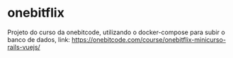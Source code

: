 # onebitflix
Projeto do curso da onebitcode, utilizando o docker-compose para subir o banco de dados, link: https://onebitcode.com/course/onebitflix-minicurso-rails-vuejs/

